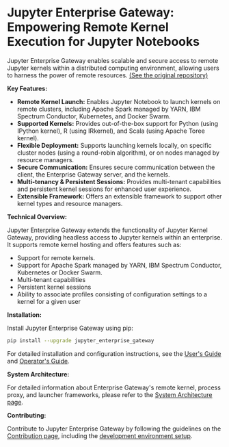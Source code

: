 # Jupyter Enterprise Gateway: Empowering Remote Kernel Execution for Jupyter Notebooks

Jupyter Enterprise Gateway enables scalable and secure access to remote Jupyter kernels within a distributed computing environment, allowing users to harness the power of remote resources. [(See the original repository)](https://github.com/jupyter-server/enterprise_gateway)

**Key Features:**

*   **Remote Kernel Launch:** Enables Jupyter Notebook to launch kernels on remote clusters, including Apache Spark managed by YARN, IBM Spectrum Conductor, Kubernetes, and Docker Swarm.
*   **Supported Kernels:** Provides out-of-the-box support for Python (using IPython kernel), R (using IRkernel), and Scala (using Apache Toree kernel).
*   **Flexible Deployment:** Supports launching kernels locally, on specific cluster nodes (using a round-robin algorithm), or on nodes managed by resource managers.
*   **Secure Communication:** Ensures secure communication between the client, the Enterprise Gateway server, and the kernels.
*   **Multi-tenancy & Persistent Sessions:** Provides multi-tenant capabilities and persistent kernel sessions for enhanced user experience.
*   **Extensible Framework:** Offers an extensible framework to support other kernel types and resource managers.

**Technical Overview:**

Jupyter Enterprise Gateway extends the functionality of Jupyter Kernel Gateway, providing headless access to Jupyter kernels within an enterprise. It supports remote kernel hosting and offers features such as:

*   Support for remote kernels.
*   Support for Apache Spark managed by YARN, IBM Spectrum Conductor, Kubernetes or Docker Swarm.
*   Multi-tenant capabilities
*   Persistent kernel sessions
*   Ability to associate profiles consisting of configuration settings to a kernel for a given user

**Installation:**

Install Jupyter Enterprise Gateway using pip:

```bash
pip install --upgrade jupyter_enterprise_gateway
```

For detailed installation and configuration instructions, see the [User's Guide](https://jupyter-enterprise-gateway.readthedocs.io/en/latest/users/index.html) and [Operator's Guide](https://jupyter-enterprise-gateway.readthedocs.io/en/latest/operators/index.html#configuring-enterprise-gateway).

**System Architecture:**

For detailed information about Enterprise Gateway's remote kernel, process proxy, and launcher frameworks, please refer to the [System Architecture page](https://jupyter-enterprise-gateway.readthedocs.io/en/latest/contributors/system-architecture.html).

**Contributing:**

Contribute to Jupyter Enterprise Gateway by following the guidelines on the [Contribution page](https://jupyter-enterprise-gateway.readthedocs.io/en/latest/contributors/contrib.html), including the [development environment setup](https://jupyter-enterprise-gateway.readthedocs.io/en/latest/contributors/devinstall.html).